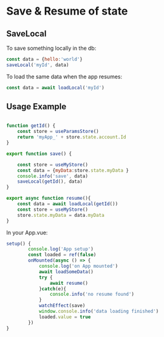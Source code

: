 Save & Resume of state
==

SaveLocal
---

To save something locally in the db:

```javascript
const data = {hello:'world'}
saveLocal('myId', data)
```

To load the same data when the app resumes:

```javascript
const data = await loadLocal('myId')
```

Usage Example
---

```javascript

function getId() {
    const store = useParamsStore()
    return 'myApp_' + store.state.account.Id
}

export function save() {

    const store = useMyStore()
    const data = {myData:store.state.myData }
    console.info('save', data)
    saveLocal(getId(), data)
}

export async function resume(){
    const data = await loadLocal(getId())
    const store = useMyStore()
    store.state.myData = data.myData
}
```

In your App.vue:

```javascript
setup() {
        console.log('App setup')
        const loaded = ref(false)
        onMounted(async () => {
            console.log('on App mounted')
            await loadSomeData()
            try {
                await resume()
            }catch(e){
                console.info('no resume found')
            }
            watchEffect(save)
            window.console.info('data loading finished')
            loaded.value = true
        })
}
```
